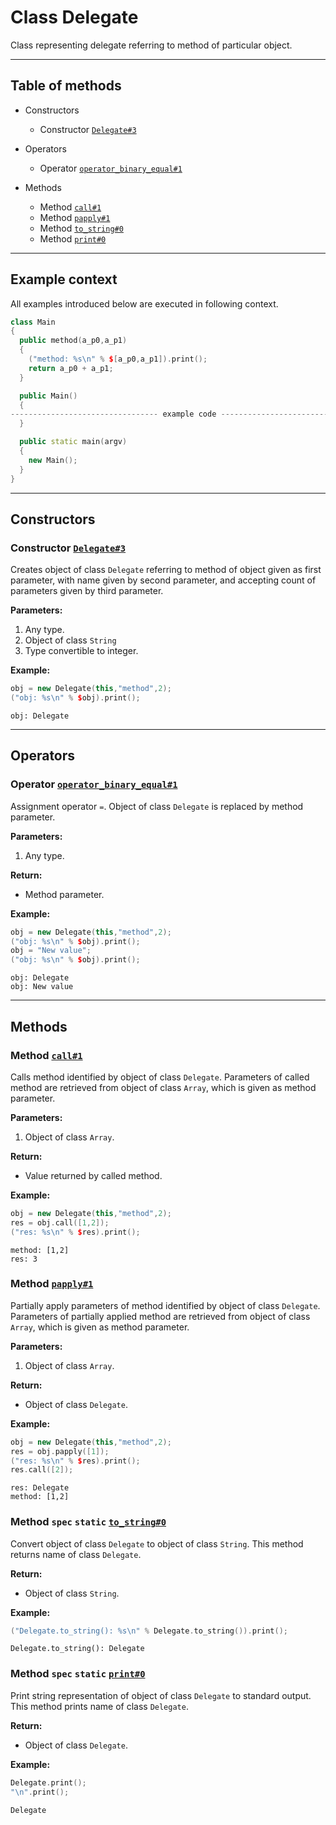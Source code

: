 # Class Delegate

Class representing delegate referring to method of particular object.

-----

## Table of methods

* Constructors

  * Constructor [`Delegate#3`](#Delegate%233)

* Operators

  * Operator [`operator_binary_equal#1`](#operator_binary_equal%231)

* Methods

  * Method [`call#1`](#call%231)
  * Method [`papply#1`](#papply%231)
  * Method [`to_string#0`](#to_string%230)
  * Method [`print#0`](#print%230)

-----

## Example context

All examples introduced below are executed in following context.

```cpp
class Main
{
  public method(a_p0,a_p1)
  {
    ("method: %s\n" % $[a_p0,a_p1]).print();
    return a_p0 + a_p1;
  }

  public Main()
  {
--------------------------------- example code ---------------------------------
  }

  public static main(argv)
  {
    new Main();
  }
}
```

-----

## Constructors

<a name="Delegate#3" />

### Constructor [`Delegate#3`](https://github.com/izuzanak/uclang/blob/master/uclang/../uclang/mods/base_uclm/source_files/base_module.cc#L8433)

Creates object of class `Delegate` referring to method
of object given as first parameter, with name given by second parameter,
and accepting count of parameters given by third parameter.

**Parameters:**

1. Any type.
2. Object of class `String`
3. Type convertible to integer.

**Example:**

```cpp
obj = new Delegate(this,"method",2);
("obj: %s\n" % $obj).print();
```
```
obj: Delegate
```

-----

## Operators

<a name="operator_binary_equal#1" />

### Operator [`operator_binary_equal#1`](https://github.com/izuzanak/uclang/blob/master/uclang/../uclang/mods/base_uclm/source_files/base_module.cc#L8421)

Assignment operator `=`. Object of class `Delegate` is replaced by method parameter.

**Parameters:**

1. Any type.

**Return:**

* Method parameter.

**Example:**

```cpp
obj = new Delegate(this,"method",2);
("obj: %s\n" % $obj).print();
obj = "New value";
("obj: %s\n" % $obj).print();
```
```
obj: Delegate
obj: New value
```

-----

## Methods

<a name="call#1" />

### Method [`call#1`](https://github.com/izuzanak/uclang/blob/master/uclang/../uclang/mods/base_uclm/source_files/base_module.cc#L8577)

Calls method identified by object of class `Delegate`. Parameters 
of called method are retrieved from object of class `Array`, which is given as
method parameter.

**Parameters:**

1. Object of class `Array`.

**Return:**

* Value returned by called method.

**Example:**

```cpp
obj = new Delegate(this,"method",2);
res = obj.call([1,2]);
("res: %s\n" % $res).print();
```
```
method: [1,2]
res: 3
```

<a name="papply#1" />

### Method [`papply#1`](https://github.com/izuzanak/uclang/blob/master/uclang/../uclang/mods/base_uclm/source_files/base_module.cc#L8611)

Partially apply parameters of method identified by object of class `Delegate`. Parameters 
of partially applied method are retrieved from object of class `Array`, which is given as
method parameter.

**Parameters:**

1. Object of class `Array`.

**Return:**

* Object of class `Delegate`.

**Example:**

```cpp
obj = new Delegate(this,"method",2);
res = obj.papply([1]);
("res: %s\n" % $res).print();
res.call([2]);
```
```
res: Delegate
method: [1,2]
```

<a name="to_string#0" />

### Method `spec` `static` [`to_string#0`](https://github.com/izuzanak/uclang/blob/master/uclang/../uclang/mods/base_uclm/source_files/base_module.cc#L8689)

Convert object of class `Delegate` to object of class `String`.
This method returns name of class `Delegate`.

**Return:**

* Object of class `String`.

**Example:**

```cpp
("Delegate.to_string(): %s\n" % Delegate.to_string()).print();
```
```
Delegate.to_string(): Delegate
```

<a name="print#0" />

### Method `spec` `static` [`print#0`](https://github.com/izuzanak/uclang/blob/master/uclang/../uclang/mods/base_uclm/source_files/base_module.cc#L8698)

Print string representation of object of class `Delegate` to standard output.
This method prints name of class `Delegate`.

**Return:**

* Object of class `Delegate`.

**Example:**

```cpp
Delegate.print();
"\n".print();
```
```
Delegate
```
